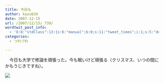 ```yaml
---
title: 今日も
author: kazu634
date: 2007-12-15
url: /2007/12/15/_739/
wordtwit_post_info:
  - 'O:8:"stdClass":13:{s:6:"manual";b:0;s:11:"tweet_times";i:1;s:5:"delay";i:0;s:7:"enabled";i:1;s:10:"separation";s:2:"60";s:7:"version";s:3:"3.7";s:14:"tweet_template";b:0;s:6:"status";i:2;s:6:"result";a:0:{}s:13:"tweet_counter";i:2;s:13:"tweet_log_ids";a:1:{i:0;i:3471;}s:9:"hash_tags";a:0:{}s:8:"accounts";a:1:{i:0;s:7:"kazu634";}}'
categories:
  - つれづれ

---
```

<div class="section">
<p>
    　今日も大学で修論を頑張った。今も眠いけど頑張る（クリスマス、いつの間にかもうじきですね）。
</p>
  
<p>
<center>
</center>
</p>
  
<p>
<a href="http://flickr.com/photos/10925099@N00/330720892/" onclick="__gaTracker('send', 'event', 'outbound-article', 'http://flickr.com/photos/10925099@N00/330720892/', '');" title="The newest love of my life-&#60;wbr&#62;-&#60;wbr&#62;-&#60;wbr&#62;-&#60;wbr&#62;"><img src="http://farm1.static.flickr.com/124/330720892_9f8160eef3_m.jpg" /></a>
</p></p>
</div>